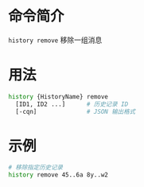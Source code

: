 命令简介
======= 

`history remove` 移除一组消息

用法
=======

```bash
history {HistoryName} remove
  [ID1, ID2 ...]      # 历史记录 ID
  [-cqn]              # JSON 输出格式
```

示例
=======

```bash
# 移除指定历史记录
history remove 45..6a 8y..w2
```